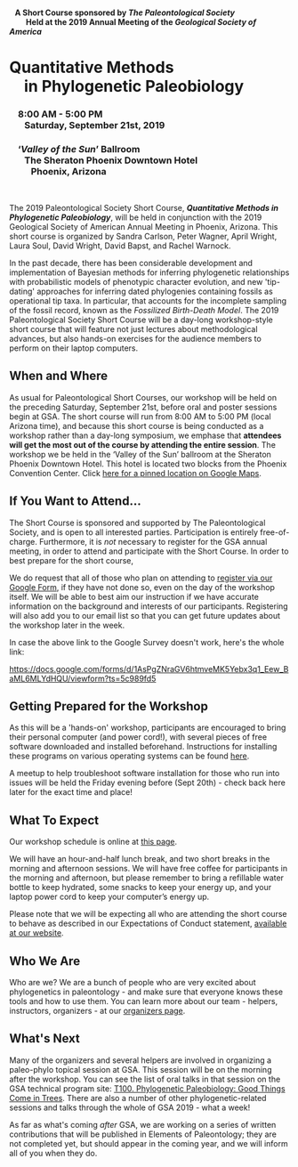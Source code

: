 #### &nbsp;&nbsp; A Short Course sponsored by *The Paleontological Society* <br/> &nbsp;&nbsp; &nbsp;&nbsp; &nbsp;&nbsp; Held at the 2019 Annual Meeting of the *Geological Society of America*

# **Quantitative Methods**<br/> &nbsp;&nbsp;&nbsp; in **Phylogenetic Paleobiology**

### &nbsp;&nbsp;&nbsp;  8:00 AM - 5:00 PM <br/> &nbsp;&nbsp;&nbsp; &nbsp;&nbsp; Saturday, September 21st, 2019

### &nbsp;&nbsp;&nbsp; ‘*Valley of the Sun*’ Ballroom <br/> &nbsp;&nbsp;&nbsp; &nbsp;&nbsp; The Sheraton Phoenix Downtown Hotel <br/> &nbsp;&nbsp;&nbsp; &nbsp;&nbsp; &nbsp;&nbsp; Phoenix, Arizona
    
&nbsp;
&nbsp;

The 2019 Paleontological Society Short Course, ***Quantitative Methods in Phylogenetic Paleobiology***, will be held in conjunction with the 2019 Geological Society of American Annual Meeting in Phoenix, Arizona. This short course is organized by Sandra Carlson, Peter Wagner, April Wright, Laura Soul, David Wright, David Bapst, and Rachel Warnock. 

In the past decade, there has been considerable development and implementation of Bayesian methods for inferring phylogenetic relationships with probabilistic models of phenotypic character evolution, and new 'tip-dating' approaches for inferring dated phylogenies containing fossils as operational tip taxa. In particular,  that accounts for the incomplete sampling of the fossil record, known as the *Fossilized Birth-Death Model*. The 2019 Paleontological Society Short Course will be a day-long workshop-style short course that will feature not just lectures about methodological advances, but also hands-on exercises for the audience members to perform on their laptop computers.

## When and Where

As usual for Paleontological Short Courses, our workshop will be held on the preceding Saturday, September 21st, before oral and poster sessions begin at GSA. The short course will run from 8:00 AM to 5:00 PM (local Arizona time), and because this short course is being conducted as a workshop rather than a day-long symposium, we emphase that **attendees will get the most out of the course by attending the entire session**. The workshop we be held in the ‘Valley of the Sun’ ballroom at the Sheraton Phoenix Downtown Hotel. This hotel is located two blocks from the Phoenix Convention Center. Click [here for a pinned location on Google Maps](https://goo.gl/maps/h2arwUPWQLysU3N36).

## If You Want to Attend...

The Short Course is sponsored and supported by The Paleontological Society, and is open to all interested parties. Participation is entirely free-of-charge. Furthermore, it is *not* necessary to register for the GSA annual meeting, in order to attend and participate with the Short Course. In order to best prepare for the short course,

We do request that all of those who plan on attending to [register via our Google Form](https://docs.google.com/forms/d/1AsPgZNraGV6htmveMK5Yebx3q1_Eew_BaML6MLYdHQU/viewform?ts=5c989fd5), if they have not done so, even on the day of the workshop itself. We will be able to best aim our instruction if we have accurate information on the background and interests of our participants. Registering will also add you to our email list so that you can get future updates about the workshop later in the week.

In case the above link to the Google Survey doesn't work, here's the whole link:

https://docs.google.com/forms/d/1AsPgZNraGV6htmveMK5Yebx3q1_Eew_BaML6MLYdHQU/viewform?ts=5c989fd5

## Getting Prepared for the Workshop

As this will be a 'hands-on' workshop, participants are encouraged to bring their personal computer (and power cord!), with several pieces of free software downloaded and installed beforehand.  Instructions for installing these programs on various operating systems can be found [here](https://dwbapst.github.io/PaleoSoc_phylo_short_course_2019/articles/install_main.html).

A meetup to help troubleshoot software installation for those who run into issues will be held the Friday evening before (Sept 20th) - check back here later for the exact time and place!

## What To Expect

Our workshop schedule is online at [this page](https://dwbapst.github.io/PaleoSoc_phylo_short_course_2019/articles/schedule.html).

We will have an hour-and-half lunch break, and two short breaks in the morning and afternoon sessions. We will have free coffee for participants in the morning and afternoon, but please remember to bring a refillable water bottle to keep hydrated, some snacks to keep your energy up, and your laptop power cord to keep your computer’s energy up.

Please note that we will be expecting all who are attending the short course to behave as described in our Expectations of Conduct statement, [available at our website](https://dwbapst.github.io/PaleoSoc_phylo_short_course_2019/articles/code_conduct.html).

## Who We Are

Who are we? We are a bunch of people who are very excited about phylogenetics in paleontology - and make sure that everyone knows these tools and how to use them. You can learn more about our team - helpers, instructors, organizers - at our  [organizers page](https://dwbapst.github.io/PaleoSoc_phylo_short_course_2019/articles/organizers.html).

## What's Next

Many of the organizers and several helpers are involved in organizing a paleo-phylo topical session at GSA. This session will be on the morning after the workshop. You can see the list of oral talks in that session on the GSA technical program site: [T100. Phylogenetic Paleobiology: Good Things Come in Trees](https://gsa.confex.com/gsa/2019AM/meetingapp.cgi/Session/47757). There are also a number of other phylogenetic-related sessions and talks through the whole of GSA 2019 - what a week!

As far as what's coming *after* GSA, we are working on a series of written contributions that will be published in Elements of Paleontology; they are not completed yet, but should appear in the coming year, and we will inform all of you when they do.
